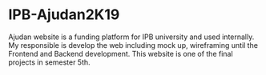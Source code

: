 # IPB-Ajudan2K19
Ajudan website is a funding platform for IPB university and used internally. My responsible is develop the web including mock up, wireframing until the Frontend and Backend development. This website is one of the final projects in semester 5th.
